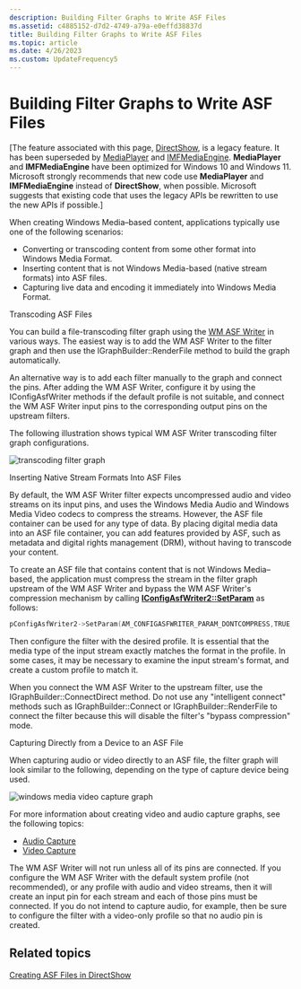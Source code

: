 ```yaml
---
description: Building Filter Graphs to Write ASF Files
ms.assetid: c4885152-d7d2-4749-a79a-e0effd38837d
title: Building Filter Graphs to Write ASF Files
ms.topic: article
ms.date: 4/26/2023
ms.custom: UpdateFrequency5
---
```


# Building Filter Graphs to Write ASF Files

\[The feature associated with this page, [DirectShow](/windows/win32/directshow/directshow), is a legacy feature. It has been superseded by [MediaPlayer](/uwp/api/Windows.Media.Playback.MediaPlayer) and [IMFMediaEngine](/windows/win32/api/mfmediaengine/nn-mfmediaengine-imfmediaengine). **MediaPlayer** and **IMFMediaEngine** have been optimized for Windows 10 and Windows 11. Microsoft strongly recommends that new code use **MediaPlayer** and **IMFMediaEngine** instead of **DirectShow**, when possible. Microsoft suggests that existing code that uses the legacy APIs be rewritten to use the new APIs if possible.\]

When creating Windows Media–based content, applications typically use one of the following scenarios:

-   Converting or transcoding content from some other format into Windows Media Format.
-   Inserting content that is not Windows Media-based (native stream formats) into ASF files.
-   Capturing live data and encoding it immediately into Windows Media Format.

Transcoding ASF Files

You can build a file-transcoding filter graph using the [WM ASF Writer](wm-asf-writer-filter.md) in various ways. The easiest way is to add the WM ASF Writer to the filter graph and then use the IGraphBuilder::RenderFile method to build the graph automatically.

An alternative way is to add each filter manually to the graph and connect the pins. After adding the WM ASF Writer, configure it by using the IConfigAsfWriter methods if the default profile is not suitable, and connect the WM ASF Writer input pins to the corresponding output pins on the upstream filters.

The following illustration shows typical WM ASF Writer transcoding filter graph configurations.

![transcoding filter graph](images/asf-transcode.png)

Inserting Native Stream Formats Into ASF Files

By default, the WM ASF Writer filter expects uncompressed audio and video streams on its input pins, and uses the Windows Media Audio and Windows Media Video codecs to compress the streams. However, the ASF file container can be used for any type of data. By placing digital media data into an ASF file container, you can add features provided by ASF, such as metadata and digital rights management (DRM), without having to transcode your content.

To create an ASF file that contains content that is not Windows Media–based, the application must compress the stream in the filter graph upstream of the WM ASF Writer and bypass the WM ASF Writer's compression mechanism by calling [**IConfigAsfWriter2::SetParam**](/previous-versions/windows/desktop/api/Dshowasf/nf-dshowasf-iconfigasfwriter2-setparam) as follows:


```C++
pConfigAsfWriter2->SetParam(AM_CONFIGASFWRITER_PARAM_DONTCOMPRESS,TRUE,0)
```



Then configure the filter with the desired profile. It is essential that the media type of the input stream exactly matches the format in the profile. In some cases, it may be necessary to examine the input stream's format, and create a custom profile to match it.

When you connect the WM ASF Writer to the upstream filter, use the IGraphBuilder::ConnectDirect method. Do not use any "intelligent connect" methods such as IGraphBuilder::Connect or IGraphBuilder::RenderFile to connect the filter because this will disable the filter's "bypass compression" mode.

Capturing Directly from a Device to an ASF File

When capturing audio or video directly to an ASF file, the filter graph will look similar to the following, depending on the type of capture device being used.

![windows media video capture graph](images/asf-webcam.png)

For more information about creating video and audio capture graphs, see the following topics:

-   [Audio Capture](audio-capture.md)
-   [Video Capture](video-capture.md)

The WM ASF Writer will not run unless all of its pins are connected. If you configure the WM ASF Writer with the default system profile (not recommended), or any profile with audio and video streams, then it will create an input pin for each stream and each of those pins must be connected. If you do not intend to capture audio, for example, then be sure to configure the filter with a video-only profile so that no audio pin is created.

## Related topics

<dl> <dt>

[Creating ASF Files in DirectShow](creating-asf-files-in-directshow.md)
</dt> </dl>

 

 



